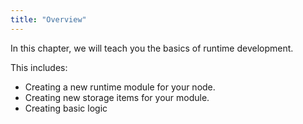```yaml
---
title: "Overview"
---
```


In this chapter, we will teach you the basics of runtime development.

This includes:

* Creating a new runtime module for your node.
* Creating new storage items for your module.
* Creating basic logic